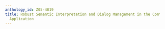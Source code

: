 ```yaml
---
anthology_id: Z05-4019
title: Robust Semantic Interpretation and Dialog Management in the Contect of a CALL
  Application
---
```

